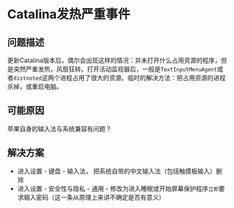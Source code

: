 # Catalina发热严重事件

## 问题描述

更新Catalina版本后，偶尔会出现这样的情况：并未打开什么占用资源的程序，但是突然严重发热，风扇狂转。打开活动监视器后，一般是`TextInputMenuAgent`或者`distnoted`这两个进程占用了很大的资源。临时的解决方法：把占用资源的进程杀掉，或重启电脑。

## 可能原因

苹果自身的输入法与系统兼容有问题？

## 解决方案

- 进入设置 - 键盘 - 输入法， 把系统自带的中文输入法（包括触摸板输入）删除
- 进入设置 - 安全性与隐私 - 通用 - 修改为进入睡眠或开始屏幕保护程序`立即`要求输入密码（这一条从原理上来讲不确定是否有意义）

